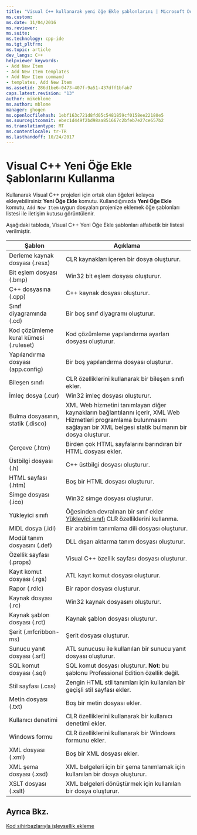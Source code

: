 ```yaml
---
title: "Visual C++ kullanarak yeni öğe Ekle şablonlarını | Microsoft Docs"
ms.custom: 
ms.date: 11/04/2016
ms.reviewer: 
ms.suite: 
ms.technology: cpp-ide
ms.tgt_pltfrm: 
ms.topic: article
dev_langs: C++
helpviewer_keywords:
- Add New Item
- Add New Item templates
- Add New Item command
- templates, Add New Item
ms.assetid: 286d1be6-0473-407f-9a51-437dff1bfab7
caps.latest.revision: "13"
author: mikeblome
ms.author: mblome
manager: ghogen
ms.openlocfilehash: 1ebf163c721d8fd05c5481859cf0158ee22180e5
ms.sourcegitcommit: ebec1d449f2bd98aa851667c2bfeb7e27ce657b2
ms.translationtype: MT
ms.contentlocale: tr-TR
ms.lasthandoff: 10/24/2017
---
```

# <a name="using-visual-c-add-new-item-templates"></a>Visual C++ Yeni Öğe Ekle Şablonlarını Kullanma
Kullanarak Visual C++ projeleri için ortak olan öğeleri kolayca ekleyebilirsiniz **Yeni Öğe Ekle** komutu. Kullandığınızda **Yeni Öğe Ekle** komutu, `Add New Item` uygun dosyaları projenize eklemek öğe şablonları listesi ile iletişim kutusu görüntülenir.  
  
 Aşağıdaki tabloda, Visual C++ Yeni Öğe Ekle şablonları alfabetik bir listesi verilmiştir.  
  
|Şablon|Açıklama|  
|--------------|-----------------|  
|Derleme kaynak dosyası (.resx)|CLR kaynakları içeren bir dosya oluşturur.|  
|Bit eşlem dosyası (.bmp)|Win32 bit eşlem dosyası oluşturur.|  
|C++ dosyasına (.cpp)|C++ kaynak dosyası oluşturur.|  
|Sınıf diyagramında (.cd)|Bir boş sınıf diyagramı oluşturur.|  
|Kod çözümleme kural kümesi (.ruleset)|Kod çözümleme yapılandırma ayarları dosyası oluşturur.|  
|Yapılandırma dosyası (app.config)|Bir boş yapılandırma dosyası oluşturur.|  
|Bileşen sınıfı|CLR özelliklerini kullanarak bir bileşen sınıfı ekler.|  
|İmleç dosya (.cur)|Win32 imleç dosyası oluşturur.|  
|Bulma dosyasının, statik (.disco)|XML Web hizmetini tanımlayan diğer kaynakların bağlantılarını içerir, XML Web Hizmetleri programlama bulunmasını sağlayan bir XML belgesi statik bulmanın bir dosya oluşturur.|  
|Çerçeve (.htm)|Birden çok HTML sayfalarını barındıran bir HTML dosyası ekler.|  
|Üstbilgi dosyası (.h)|C++ üstbilgi dosyası oluşturur.|  
|HTML sayfası (.htm)|Boş bir HTML dosyası oluşturur.|  
|Simge dosyası (.ico)|Win32 simge dosyası oluşturur.|  
|Yükleyici sınıfı|Öğesinden devralınan bir sınıf ekler [Yükleyici sınıfı](https://msdn.microsoft.com/en-us/library/system.configuration.install.installer.aspx) CLR özelliklerini kullanma.|  
|MIDL dosya (.idl)|Bir arabirim tanımlama dili dosyası oluşturur.|  
|Modül tanım dosyasını (.def)|DLL dışarı aktarma tanım dosyası oluşturur.|  
|Özellik sayfası (.props)|Visual C++ özellik sayfası dosyası oluşturur.|  
|Kayıt komut dosyası (.rgs)|ATL kayıt komut dosyası oluşturur.|  
|Rapor (.rdlc)|Bir rapor dosyası oluşturur.|  
|Kaynak dosyası (.rc)|Win32 kaynak dosyasını oluşturur.|  
|Kaynak şablon dosyası (.rct)|Kaynak şablon dosyası oluşturur.|  
|Şerit (.mfcribbon-ms)|Şerit dosyası oluşturur.|  
|Sunucu yanıt dosyası (.srf)|ATL sunucusu ile kullanılan bir sunucu yanıt dosyası oluşturur.|  
|SQL komut dosyası (.sql)|SQL komut dosyası oluşturur. **Not:** bu şablonu Professional Edition özellik değil.|  
|Stil sayfası (.css)|Zengin HTML stil tanımları için kullanılan bir geçişli stil sayfası ekler.|  
|Metin dosyası (.txt)|Boş bir metin dosyası ekler.|  
|Kullanıcı denetimi|CLR özelliklerini kullanarak bir kullanıcı denetimi ekler.|  
|Windows formu|CLR özelliklerini kullanarak bir Windows formunu ekler.|  
|XML dosyası (.xml)|Boş bir XML dosyası ekler.|  
|XML şema dosyası (.xsd)|XML belgeleri için bir şema tanımlamak için kullanılan bir dosya oluşturur.|  
|XSLT dosyası (.xslt)|XML belgeleri dönüştürmek için kullanılan bir dosya oluşturur.|  
  
## <a name="see-also"></a>Ayrıca Bkz.  
 [Kod sihirbazlarıyla işlevsellik ekleme](../ide/adding-functionality-with-code-wizards-cpp.md)